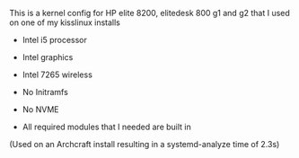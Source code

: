 This is a kernel config for HP elite 8200, elitedesk 800 g1 and g2 that I used on one of my kisslinux installs

  - Intel i5 processor
  - Intel graphics
  - Intel 7265 wireless
  - No Initramfs
  - No NVME
  
  - All required modules that I needed are built in

(Used on an Archcraft install resulting in a systemd-analyze time of 2.3s)
